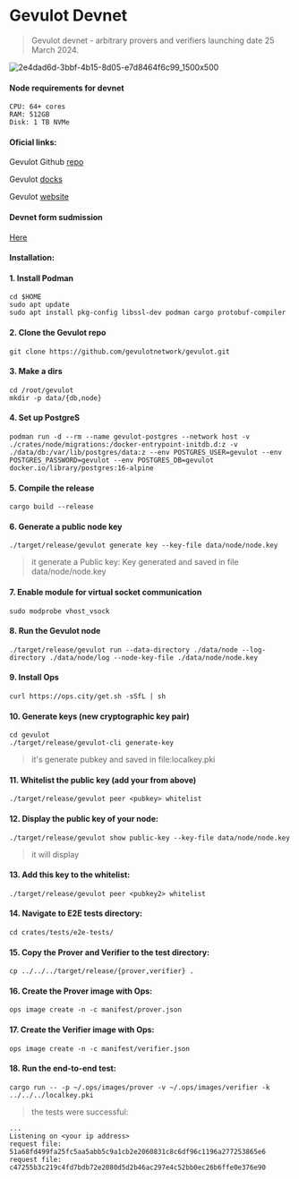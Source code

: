 # Gevulot Devnet
 >Gevulot devnet - arbitrary provers and verifiers
 >launching date 25 March 2024.

![2e4dad6d-3bbf-4b15-8d05-e7d8464f6c99_1500x500](https://github.com/papadritta/Gevulot_my/assets/90826754/e10c4c4d-1085-431d-8f7b-b3b4d508e5d7)

#### Node requirements for devnet
```
CPU: 64+ cores
RAM: 512GB
Disk: 1 TB NVMe
```
#### Oficial links:

Gevulot Github [repo](https://github.com/gevulotnetwork/gevulot/blob/main/INSTALL.md)

Gevulot [docks](https://docs.gevulot.com/gevulot-docs)

Gevulot [website](https://gevulot.com/)

#### Devnet form sudmission

[Here](https://airtable.com/appS1ebiXFs8H4OP5/pagVuySwNkMe95tIi/form)

#### Installation:

#### 1. Install Podman
```
cd $HOME
sudo apt update
sudo apt install pkg-config libssl-dev podman cargo protobuf-compiler
```
#### 2. Clone the Gevulot repo
```
git clone https://github.com/gevulotnetwork/gevulot.git
```
#### 3. Make a dirs
```
cd /root/gevulot
mkdir -p data/{db,node}
```
#### 4. Set up PostgreS
```
podman run -d --rm --name gevulot-postgres --network host -v ./crates/node/migrations:/docker-entrypoint-initdb.d:z -v ./data/db:/var/lib/postgres/data:z --env POSTGRES_USER=gevulot --env POSTGRES_PASSWORD=gevulot --env POSTGRES_DB=gevulot docker.io/library/postgres:16-alpine
```

#### 5. Compile the release
```
cargo build --release
```

#### 6. Generate a public node key
```
./target/release/gevulot generate key --key-file data/node/node.key
```
>it generate a Public key: Key generated and saved in file data/node/node.key

#### 7. Enable module for virtual socket communication
```
sudo modprobe vhost_vsock
```
#### 8. Run the Gevulot node
```
./target/release/gevulot run --data-directory ./data/node --log-directory ./data/node/log --node-key-file ./data/node/node.key
```
#### 9. Install Ops 

```
curl https://ops.city/get.sh -sSfL | sh
```
#### 10. Generate keys (new cryptographic key pair)
```
cd gevulot
./target/release/gevulot-cli generate-key
```
>it's generate pubkey <pubkey1> and saved in file:localkey.pki

#### 11. Whitelist the public key (add your <pubkey1> from above)
```
./target/release/gevulot peer <pubkey> whitelist
```
#### 12. Display the public key of your node:
```
./target/release/gevulot show public-key --key-file data/node/node.key
```
> it will display <pubkey2> 

#### 13. Add this key <pubkey2> to the whitelist:
```
./target/release/gevulot peer <pubkey2> whitelist
```
#### 14. Navigate to E2E tests directory:
```
cd crates/tests/e2e-tests/
```
#### 15. Copy the Prover and Verifier to the test directory:
```
cp ../../../target/release/{prover,verifier} .
```
#### 16. Create the Prover image with Ops:
```
ops image create -n -c manifest/prover.json
```
#### 17. Create the Verifier image with Ops:
```
ops image create -n -c manifest/verifier.json
```
#### 18. Run the end-to-end test:
```
cargo run -- -p ~/.ops/images/prover -v ~/.ops/images/verifier -k ../../../localkey.pki
```
>the tests were successful:
```
...
Listening on <your ip address>
request file: 51a68fd499fa25fc5aa5abb5c9a1cb2e2060831c8c6df96c1196a277253865e6
request file: c47255b3c219c4fd7bdb72e2080d5d2b46ac297e4c52bb0ec26b6ffe0e376e90
```






















 